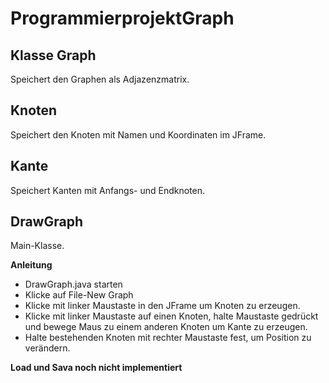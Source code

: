# ProgrammierprojektGraph

## Klasse Graph
Speichert den Graphen als Adjazenzmatrix.

## Knoten
Speichert den Knoten mit Namen und Koordinaten im JFrame.

## Kante
Speichert Kanten mit Anfangs- und Endknoten.

## DrawGraph
Main-Klasse. 

**Anleitung**

- DrawGraph.java starten
- Klicke auf File-New Graph
- Klicke mit linker Maustaste in den JFrame um Knoten zu erzeugen.
- Klicke mit linker Maustaste auf einen Knoten, halte Maustaste gedrückt und bewege Maus zu einem anderen Knoten um Kante zu erzeugen.
- Halte bestehenden Knoten mit rechter Maustaste fest, um Position zu verändern.
  
**Load und Sava noch nicht implementiert**

